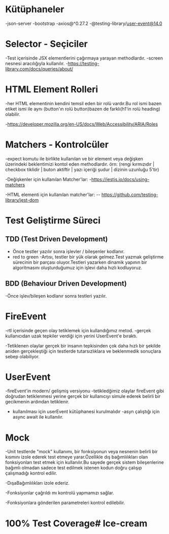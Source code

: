 # Kütüphaneler 

-json-server
-bootstrap
-axios@^0.27.2
-@testing-library/user-event@14.0

# Selector - Seçiciler

-Test içerisinde JSX elementlerini çağırmaya yarayan methodlardır.
-screen nesnesi aracılığıyla kullanılır.
-https://testing-library.com/docs/queries/about/

# HTML Element Rolleri 
-her HTML elementinin kendini temsil eden bir rolü vardır.Bu rol ismi
bazen etiket ismi ile aynı (button'ın rolü button)bazen de farklı(h1'in rolü heading) olabilir.

-https://developer.mozilla.org/en-US/docs/Web/Accessibility/ARIA/Roles

# Matchers - Kontrolcüler
-expect komutu ile birlikte kullanılan ve bir element veya değişken üzerindeki
beklentimizi kontol eden methodlardır. 
örn: (rengi kırmızıdır | checkbox tiklidir | buton aktiftir | yazı içeriği şudur | dizinin uzunluğu 5'tir)

-Değişkenler için kullanılan Matcher'lar:
-https://jestjs.io/docs/using-matchers

-HTML elementi için kullanılan matcher'lar:
-- https://github.com/testing-library/jest-dom

# Test Geliştirme Süreci

## TDD (Test Driven Development)
 - Önce testler yazılır sonra işlevler / bileşenler kodlanır.
 - red to green
 -Artısı, testler bir yük olarak gelmez.Test yazmak geliştirme sürecinin bir parçası oluyor.Testleri yazarken dinamik yapının bir algoritmasını oluşturduğumuz için işlevi daha hızlı kodluyoruz.

## BDD (Behaviour Driven Development)

-Önce işlev/bileşen kodlanır sonra testleri yazılır.

# FireEvent

-rtl içerisinde geçen olay tetiklemek için kullandığımız metod.
-gerçek kullanıcıdan uzak tepkiler verdiği için yerini UserEvent'e bıraktı.

-Tetiklenen olaylar gerçek bir insanın tepkisinden çok daha hızlı bir şekilde aniden gerçekleştiği için testlerde tutarsızlıklara ve beklenmedik sonuçlara sebep olabiliyor.

# UserEvent
-fireEvent'in modern/ gelişmiş versiyonu
-tetikledğimiz olaylar fireEvent gibi doğrudan tetiklenmesi yerine gerçek bir kullanıcıyı simule ederek belirli bir gecikmenin ardından tetiklenir.
- kullanılması için userEvent kütüphanesi kurulmalıdır
-asyn çalıştığı için async await ile kullanılır.

# Mock

-Unit testlerde "mock" kullanımı, bir fonksiyonun veya nesnenin belirli
bir kısmını izole ederek test etmeye yarar.Özellikle dış bağımlılıkları olan 
fonksiyonları test etmek için kullanılır.Bu sayede gerçek sistem bileşenlerine bağımlı olmadan sadece test edilmek istenen kodun doğru çalışıp çalışmadığı kontrol edilir.

-DışaBağımlılıkları izole ederiz.

-Fonksiyonlar çağrıldı mı kontrolü yapmamızı sağlar.

-Fonksiyonlara gönderilen parametreleri kontrol edilebilir.

# 100% Test Coverage# Ice-cream

